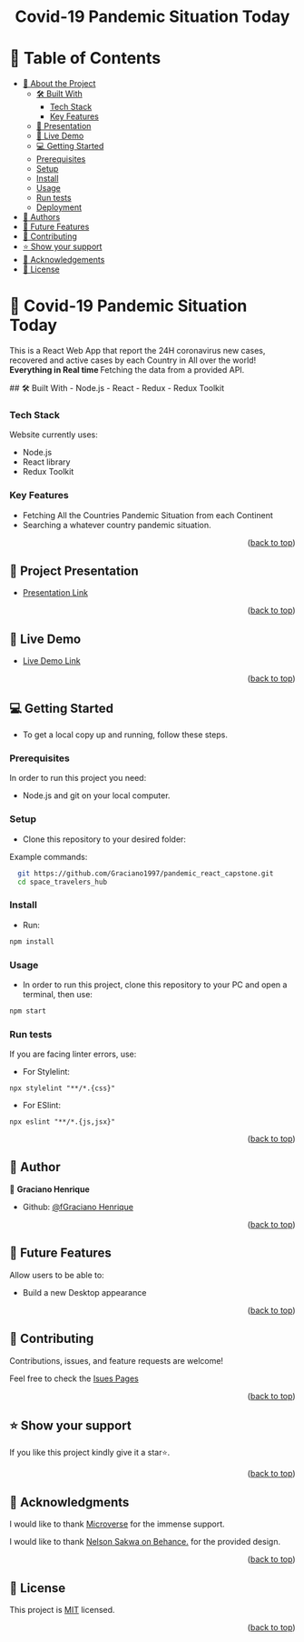 <a name="readme-top"></a>

<div align="center">
  <h1><b>Covid-19 Pandemic Situation Today</b></h1>
</div>

# 📗 Table of Contents

- [📖 About the Project](#about-project)
  - [🛠 Built With](#built-with)
    - [Tech Stack](#tech-stack)
    - [Key Features](#key-features)
  - [🎥 Presentation](#presentation)
  - [🚀 Live Demo](#live-demo)
  - [💻 Getting Started](#getting-started)
  - [Prerequisites](#prerequisites)
  - [Setup](#setup)
  - [Install](#install)
  - [Usage](#usage)
  - [Run tests](#run-tests)
  - [Deployment](#deployment)
- [👥 Authors](#authors)
- [🔭 Future Features](#future-features)
- [🤝 Contributing](#contributing)
- [⭐️ Show your support](#support)
- [🙏 Acknowledgements](#acknowledgements)
- [📝 License](#license)

<!-- PROJECT DESCRIPTION -->

# 🦠 Covid-19 Pandemic Situation Today <a name="about-project"></a>

<p>This is a React Web App that report the 24H coronavirus new cases, recovered and active cases by each Country in All over the world!
<b>Everything in Real time </b> Fetching the data from a provided API.
</p>
## 🛠 Built With <a name="built-with"></a>
- Node.js
- React
- Redux
- Redux Toolkit

### Tech Stack <a name="tech-stack"></a>
Website currently uses:
- Node.js
- React library
- Redux Toolkit
<!-- Features -->

### Key Features <a name="key-features"></a>
- Fetching All the Countries Pandemic Situation from each Continent
- Searching a whatever country pandemic situation.

<p align="right">(<a href="#readme-top">back to top</a>)</p>

<!-- LIVE DEMO -->

## 🎥 Project Presentation <a name="presentation"></a>

- [Presentation Link](https://space-travelers-hub-sepia.vercel.app/)

<p align="right">(<a href="#readme-top">back to top</a>)</p>

## 🚀 Live Demo <a name="live-demo"></a>

- [Live Demo Link](https://pandemic-app.onrender.com/)

<p align="right">(<a href="#readme-top">back to top</a>)</p>

<!-- GETTING STARTED -->

## 💻 Getting Started <a name="getting-started"></a>

- To get a local copy up and running, follow these steps.

### Prerequisites

In order to run this project you need:
- Node.js and git on your local computer.

### Setup

- Clone this repository to your desired folder:

Example commands:

```sh
  git https://github.com/Graciano1997/pandemic_react_capstone.git
  cd space_travelers_hub
```

### Install

- Run:
```sh
npm install
```

### Usage

- In order to run this project, clone this repository to your PC and open a terminal, then use:
```sh
npm start
```

### Run tests

If you are facing linter errors, use:

- For Stylelint:

```
npx stylelint "**/*.{css}"
```

- For ESlint:

```
npx eslint "**/*.{js,jsx}"
```

<p align="right">(<a href="#readme-top">back to top</a>)</p>

  <!-- AUTHORS -->

## 👥 Author <a name="authors"></a>

👤 **Graciano Henrique**
- Github: [@fGraciano Henrique](https://github.com/Graciano1997/)

<p align="right">(<a href="#readme-top">back to top</a>)</p>

## 🔭 Future Features <a name="future-features"></a>

Allow users to be able to:
- Build a new Desktop appearance

<p align="right">(<a href="#readme-top">back to top</a>)</p>

<!-- CONTRIBUTING -->

## 🤝 Contributing <a name="contributing"></a>

Contributions, issues, and feature requests are welcome!

Feel free to check the [Isues Pages](https://github.com/Graciano1997/pandemic_react_capstone/issues)

<p align="right">(<a href="#readme-top">back to top</a>)</p>

<!-- SUPPORT -->

## ⭐️ Show your support <a name="support"></a>

If you like this project kindly give it a star⭐️.

<p align="right">(<a href="#readme-top">back to top</a>)</p>

<!-- ACKNOWLEDGEMENTS -->

## 🙏 Acknowledgments <a name="acknowledgements"></a>

I would like to thank [Microverse](https://github.com/microverseinc) for the immense support.

I would like to thank [ Nelson Sakwa on Behance.](https://www.behance.net/sakwadesignstudio) for the provided design.

<p align="right">(<a href="#readme-top">back to top</a>)</p>
<!-- LICENSE -->

## 📝 License <a name="license"></a>

This project is [MIT](./LICENSE) licensed.

<p align="right">(<a href="#readme-top">back to top</a>)</p>
